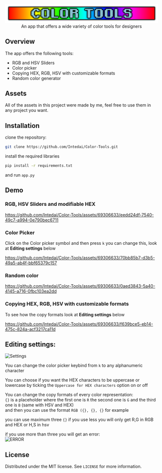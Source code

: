 
<p align="center">
  <img src="https://github.com/Intedai/Color-Tools/blob/main/assets/LOGO.png", width="1600">
  An app that offers a wide variety of color tools for designers
</p>

## Overview
The app offers the following tools: 

* RGB and HSV Sliders
* Color picker
* Copying HEX, RGB, HSV with customizable formats
* Random color generator

## Assets  
All of the assets in this project were made by me, feel free to use them in any project you want.

## Installation
clone the repository:  
```bash
git clone https://github.com/Intedai/Color-Tools.git
```
install the required libraries
```bash
pip install -r requirements.txt
```
and run `app.py`

## Demo
### RGB, HSV Sliders and modifiable HEX
https://github.com/Intedai/Color-Tools/assets/69306633/eedd24df-7540-49c7-a994-0e790bec6711


### Color Picker
Click on the Color picker symbol and then press `k`
you can change this, look at **Editing settings** below  

https://github.com/Intedai/Color-Tools/assets/69306633/70bb85b7-d3b5-49a5-ab4f-bbf65379c157

### Random color
https://github.com/Intedai/Color-Tools/assets/69306633/0aed3843-5a40-4145-a716-0fbc103ea2dd

### Copying HEX, RGB, HSV with customizable formats  
To see how the copy formats look  at **Editing settings** below  

https://github.com/Intedai/Color-Tools/assets/69306633/f639bce5-eb14-475c-824a-acf3217ca11d

## Editing settings:
![Settings](https://github.com/Intedai/Color-Tools/assets/69306633/da93ed25-ef8f-4876-a8c1-b9da88be90c5)  

You can change the color picker keybind from `k` to any alphanumeric character  

You can choose if you want the HEX characters to be uppercase or lowercase by ticking the `Uppercase for HEX characters` option on or off  
  
You can change the copy formats of every color representation:  
`{}` is a placeholder where the first one is `R` the second one is `G` and the third one is `B` (same with HSV and HEX)  
and then you can use the format `RGB ({}, {}, {}` for example  
  
you can use maximum three `{}` if you use less you will only get R,G in RGB and HEX or H,S in hsv  
  
if you use more than three you will get an error:  
![ERROR](https://github.com/Intedai/Color-Tools/assets/69306633/d051492b-f5d3-4596-8460-3b7419f58090)

## License
Distributed under the MIT license. See `LICENSE` for more information.



